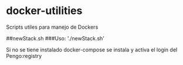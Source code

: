 # docker-utilities
Scripts utiles para manejo de Dockers

##newStack.sh
###Uso:
'./newStack.sh'

Si no se tiene instalado docker-compose se instala y activa el login del Pengo:registry

